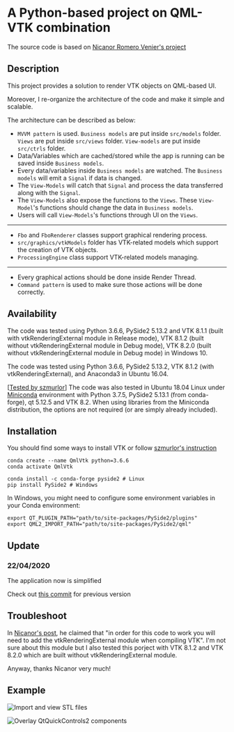 # A Python-based project on QML-VTK combination

The source code is based on [Nicanor Romero Venier's project](https://github.com/nicanor-romero/QtVtk)

## Description

This project provides a solution to render VTK objects on QML-based UI.

Moreover, I re-organize the architecture of the code and make it simple and scalable.

The architecture can be described as below:

- `MVVM pattern` is used. `Business models` are put inside `src/models` folder. `Views` are put inside `src/views` folder. `View-models` are put inside `src/ctrls` folder.
- Data/Variables which are cached/stored while the app is running can be saved inside `Business models`.
- Every data/variables inside `Business models` are watched. The `Business models` will emit a `Signal` if data is changed.
- The `View-Models` will catch that `Signal` and process the data transferred along with the `Signal`.
- The `View-Models` also expose the functions to the `Views`. These `View-Model`'s functions should change the data in `Business models`.
- Users will call `View-Models`'s functions through UI on the `Views`.
---
- `Fbo` and `FboRenderer` classes support graphical rendering process.
- `src/graphics/vtkModels` folder has VTK-related models which support the creation of VTK objects.
- `ProcessingEngine` class support VTK-related models managing.
---
- Every graphical actions should be done inside Render Thread.
- `Command pattern` is used to make sure those actions will be done correctly.

## Availability

The code was tested using Python 3.6.6, PySide2 5.13.2 and VTK 8.1.1 (built with vtkRenderingExternal module in Release mode), VTK 8.1.2 (built without vtkRenderingExternal module in Debug mode), VTK 8.2.0 (built without vtkRenderingExternal module in Debug mode) in Windows 10.

The code was tested using Python 3.6.6, PySide2 5.13.2, VTK 8.1.2 (with vtkRenderingExternal), and Anaconda3 in Ubuntu 16.04.

[[Tested by szmurlor](https://github.com/szmurlor/QtVTK-Py)] The code was also tested in Ubuntu 18.04 Linux under [Miniconda](https://docs.conda.io/en/latest/miniconda.html) environment with Python 3.7.5, PySide2 5.13.1 (from conda-forge), qt 5.12.5 and VTK 8.2. When using libraries from the Miniconda distribution, the options are not required (or are simply already included).

## Installation

You should find some ways to install VTK or follow [szmurlor's instruction](https://github.com/szmurlor/QtVTK-Py)

```shell
conda create --name QmlVtk python=3.6.6
conda activate QmlVtk

conda install -c conda-forge pyside2 # Linux
pip install PySide2 # Windows
```

In Windows, you might need to configure some environment variables in your Conda environment:

```shell
export QT_PLUGIN_PATH="path/to/site-packages/PySide2/plugins"
export QML2_IMPORT_PATH="path/to/site-packages/PySide2/qml"
```

## Update

### 22/04/2020

The application now is simplified

Check out [this commit](https://github.com/dao-duc-tung/QtVTK-Py/commit/5d70062b1a931dabef072d4f4e58a73e9828f830) for previous version

## Troubleshoot

In [Nicanor's post](https://medium.com/bq-engineering/integrating-qtquickcontrols-2-with-vtk-df54bbb99de3), he claimed that "in order for this code to work you will need to add the vtkRenderingExternal module when compiling VTK". I'm not sure about this module but I also tested this porject with VTK 8.1.2 and VTK 8.2.0 which are built without vtkRenderingExternal module.

Anyway, thanks Nicanor very much!

## Example

![Import and view STL files](resources/QmlVtk_1.gif "Import and view STL files")

![Overlay QtQuickControls2 components](resources/QmlVtk_2.gif "Overlay QtQuickControls2 components")
